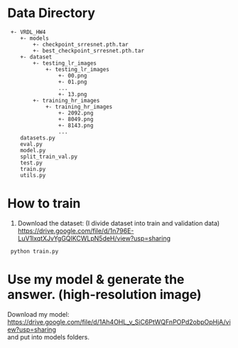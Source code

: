 # Data Directory  
<pre><code> +- VRDL_HW4
    +- models
        +- checkpoint_srresnet.pth.tar
        +- best_checkpoint_srresnet.pth.tar
    +- dataset
        +- testing_lr_images
            +- testing_lr_images
                +- 00.png
                +- 01.png
                ...
                +- 13.png
        +- training_hr_images
            +- training_hr_images
                +- 2092.png
                +- 8049.png
                +- 8143.png
                ...
    datasets.py
    eval.py
    model.py
    split_train_val.py
    test.py
    train.py
    utils.py
</code></pre>

# How to train 
1. Download the dataset: (I divide dataset into train and validation data)  
https://drive.google.com/file/d/1n796E-LuV1lxqtXJvYgGQIKCWLpN5deH/view?usp=sharing

<pre><code> python train.py
</code></pre>


# Use my model &  generate the answer. (high-resolution image)  
Download my model: https://drive.google.com/file/d/1Ah4OHL_v_SiC6PtWQFnPOPd2obpOpHjA/view?usp=sharing  
and put into models folders.

